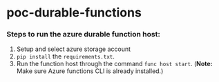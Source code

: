 # poc-durable-functions
### Steps to run the azure durable function host:
1. Setup and select azure storage account
2. `pip install` the `requirements.txt`.
3. Run the function host through the command `func host start`. (**Note:** Make sure Azure functions CLI is already installed.)
